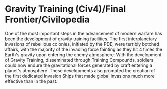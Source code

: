 # Gravity Training (Civ4)/Final Frontier/Civilopedia

One of the most important steps in the advancement of modern warfare has been the development of gravity training facilities. The first interplanetary invasions of rebellious colonies, initiated by the PDE, were terribly botched affairs, with the majority of the invading force fainting as they hit 4 times the Earth's gravity upon entering the enemy atmosphere. With the development of Gravity Training, disseminated through Training Compounds, soldiers could now endure the gravitational forces generated by craft entering a planet's atmosphere. These developments also prompted the creation of the first dedicated Invasion Ships that made global invasions much more effective than in the past.